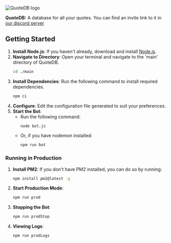 ![QuoteDB logo](media/quotedblogo.png)

**QuoteDB:** A database for all your quotes.
You can find an invite link to it in [our discord server](https://disboard.org/server/1234184478335828012)

## Getting Started
1. **Install Node.js**: If you haven't already, download and install [Node.js](https://nodejs.org/en/download).
2. **Navigate to Directory**: Open your terminal and navigate to the 'main' directory of QuoteDB.
    ```bash
    cd ./main
    ```
3. **Install Dependencies**: Run the following command to install required dependencies.
    ```bash
    npm ci
    ```
4. **Configure**: Edit the configuration file generated to suit your preferences.
5. **Start the Bot**:
    - Run the following command:
      ```bash
      node bot.js
      ```
    - Or, if you have nodemon installed:
      ```bash
      npm run bot
      ```

### Running in Production
1. **Install PM2**: If you don't have PM2 installed, you can do so by running:
    ```bash
    npm install pm2@latest -g
    ```
2. **Start Production Mode**:
    ```bash
    npm run prod
    ```
3. **Stopping the Bot**:
    ```bash
    npm run prodStop
    ```
4. **Viewing Logs**:
    ```bash
    npm run prodLogs
    ```
